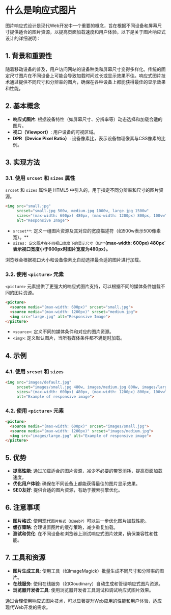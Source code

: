 
# 什么是响应式图片


图片响应式设计是现代Web开发中一个重要的概念，旨在根据不同设备和屏幕尺寸提供适合的图片资源，以提高页面加载速度和用户体验。以下是关于图片响应式设计的详细说明：

## 1. 背景和重要性

随着移动设备的普及，用户访问网站的设备种类和屏幕尺寸变得多样化。传统的固定尺寸图片在不同设备上可能会导致加载时间过长或显示效果不佳。响应式图片技术通过提供不同尺寸和分辨率的图片，确保在各种设备上都能获得最佳的显示效果和性能。

## 2. 基本概念

- **响应式图片**: 根据设备特性（如屏幕尺寸、分辨率等）动态选择和加载合适的图片。
- **视口（Viewport）**: 用户设备的可视区域。
- **DPR（Device Pixel Ratio）**: 设备像素比，表示设备物理像素与CSS像素的比例。

## 3. 实现方法

### 3.1. 使用 `srcset` 和 `sizes` 属性

`srcset` 和 `sizes` 属性是 HTML5 中引入的，用于指定不同分辨率和尺寸的图片资源。

```html
<img src="small.jpg" 
     srcset="small.jpg 500w, medium.jpg 1000w, large.jpg 1500w" 
     sizes="(max-width: 600px) 480px, (max-width: 1200px) 800px, 100vw" 
     alt="Responsive Image">
```

- `srcset**`: 定义一组图片资源及其对应的宽度描述符（如500w表示500像素宽）。**
- `sizes: 定义图片在不同视口宽度下的显示尺寸（如**`**(max-width: 600px) 480px**`**表示视口宽度小于600px时图片宽度为480px）。**

浏览器会根据视口大小和设备像素比自动选择最合适的图片进行加载。

### 3.2. 使用 `<picture>` 元素

`<picture>` 元素提供了更强大的响应式图片支持，可以根据不同的媒体条件加载不同的图片资源。
```html
<picture>
  <source media="(max-width: 600px)" srcset="small.jpg">
  <source media="(max-width: 1200px)" srcset="medium.jpg">
  <img src="large.jpg" alt="Responsive Image">
</picture>

```

- `<source>`: 定义不同的媒体条件和对应的图片资源。
- `<img>`: 定义默认图片，当所有媒体条件都不满足时加载。

## 4. 示例

### 4.1. 使用 `srcset` 和 `sizes`

```html
<img src="images/default.jpg"
     srcset="images/small.jpg 480w, images/medium.jpg 800w, images/large.jpg 1200w"
     sizes="(max-width: 600px) 480px, (max-width: 1200px) 800px, 100vw"
     alt="Example of responsive image">
```

### 4.2. 使用 `<picture>` 元素

```html
<picture>
  <source media="(max-width: 600px)" srcset="images/small.jpg">
  <source media="(max-width: 1200px)" srcset="images/medium.jpg">
  <img src="images/large.jpg" alt="Example of responsive image">
</picture>

```

## 5. 优势

- **提高性能**: 通过加载适合的图片资源，减少不必要的带宽消耗，提高页面加载速度。
- **优化用户体验**: 确保在不同设备上都能获得最佳的图片显示效果。
- **SEO友好**: 提供合适的图片资源，有助于搜索引擎优化。

## 6. 注意事项

- **图片格式**: 使用现代`图片格式（如WebP）`可以进一步优化图片加载性能。
- **缓存策略**: 合理设置图片的缓存策略，减少重复加载。
- **测试和优化**: 在不同设备和浏览器上测试响应式图片效果，确保兼容性和性能。

## 7. 工具和资源

- **图片生成工具**: 使用工具（如ImageMagick）批量生成不同尺寸和分辨率的图片。
- **在线服务**: 使用在线服务（如Cloudinary）自动生成和管理响应式图片资源。
- **浏览器开发者工具**: 使用浏览器开发者工具测试和调试响应式图片效果。

通过合理使用响应式图片技术，可以显著提升Web应用的性能和用户体验，适应现代Web开发的需求。
